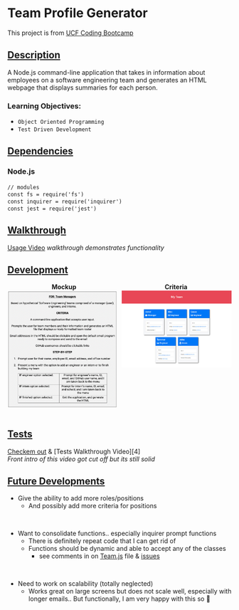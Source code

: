 # Team Profile Generator

This project is from [UCF Coding Bootcamp][1]

## <u>Description</u>

A Node.js command-line application that takes in information about employees on a software engineering team and generates an HTML webpage that displays summaries for each person.
<br>

### Learning Objectives:

- `Object Oriented Programming`<br>
- `Test Driven Development`

## <u>Dependencies</u>

### Node.js <br>

    // modules
    const fs = require('fs')
    const inquirer = require('inquirer')
    const jest = require('jest')

## <u>Walkthrough</u>

[Usage Video][usage] <i>walkthrough demonstrates functionality</i>

## <u>Development</u>

<div style="display: flex; flex-wrap: wrap">
  <div style="width: 100%; display: flex; justify-content: space-around">
    <div><b>Mockup</b></div>
    <div><b>Criteria</b> </div>
  </div>
</div>

<div style="display: flex; justify-content: space-between">
  <img src="./development/criteria.png" alt="criteria" width="49%">
  <img src="./development/mockup.png" alt="mockup" height="50%" width="49%">
</div>
<br>

## <u>Tests</u>

[Checkem out][3]
&
[Tests Walkthrough Video][4] <br>
<i> Front intro of this video got cut off but its still solid </i>

## <u>Future Developments</u>

* Give the ability to add more roles/positions
  * And possibly add more criteria for positions

<br>

* Want to consolidate functions.. especially inquirer prompt functions
  - There is definitely repeat code that I can get rid of
  - Functions should be dynamic and able to accept any of the classes
    - see comments in on [Team.js][5] file & [issues][6]

<br>

* Need to work on scalability (totally neglected)
  - Works great on large screens but does not scale well, especially with longer emails.. But functionally, I am very happy with this so 🤫

[1]: https://github.com/UCF-Coding-Boot-Camp/UCF-VIRT-BO-FSF-PT-04-2021-U-B/tree/main/10-OOP/02-Challenge
[usage]: https://www.youtube.com/watch?v=spUYy095ViE
[3]: https://github.com/its-jefe/Team-Profile-Generator/tree/main/__tests__
[test]: https://www.youtube.com/watch?v=o7qdDidwnuw
[5]: https://github.com/its-jefe/Team-Profile-Generator/blob/main/lib/Team.js
[6]: https://github.com/its-jefe/Team-Profile-Generator/issues
